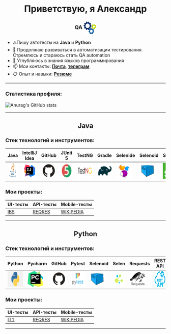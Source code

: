
<h1 align="center"> Приветствую, я Александр </h1>
<h3 align="center"> QA <img width="40" height="40" style="vertical-align:middle" title="Gears" src="media/images/gears.png"> </h3>

- ♨️Пишу автотесты на **Java** и **Python**
- 🌱 Продолжаю развиваться в автоматизации тестирования. Стремлюсь и стараюсь стать QA automation
- 👀 Углубляюсь в знания языков программирования 
- 📫 Мои контакты:  <a href="mailto:Alex.Shakhmatov@yandex.ru">**Почта**</a>, [**телеграм**](https://t.me/Aleksandr_Shh)
- 📋 Опыт и навыки:  [**Резюме**](https://disk.yandex.ru/i/PtlU4eoTUgLnNQ)

---
### Статистика профиля:
![Anurag's GitHub stats](https://github-readme-stats.vercel.app/api?username=AleksShakhmatov&theme=github_dark_dimmed&show_icons=true)

---
<h2 align="center"> Java

### Стек технологий и инструментов:

| Java                                                    | IntelliJ  <br>  Idea                                            | GitHub                                                    | JUnit 5                                                   | TestNG                                                    | Gradle                                                    | Selenide                                                    | Selenoid                                                    | Selenium                                                    | Allure<br/>Report                                                | Allure <br> TestOps                                               | Jenkins                                                    | Docker                                                    | Jira                                                    |                                                    Telegram |
|:--------------------------------------------------------|-----------------------------------------------------------------|-----------------------------------------------------------|-----------------------------------------------------------|-----------------------------------------------------------|-----------------------------------------------------------|-------------------------------------------------------------|-------------------------------------------------------------|-------------------------------------------------------------|------------------------------------------------------------------|-------------------------------------------------------------------|------------------------------------------------------------|-----------------------------------------------------------|---------------------------------------------------------|------------------------------------------------------------:|
| <img height="50" src="media/logo/Java.svg" width="50"/> | <img height="50" src="media/logo/Intelij_IDEA.svg" width="50"/> | <img height="50" src="media/logo/GitHub.svg" width="80"/> | <img height="50" src="media/logo/JUnit5.svg" width="50"/> | <img height="50" src="media/logo/TestNG.png" width="80"/> | <img height="50" src="media/logo/Gradle.svg" width="50"/> | <img height="50" src="media/logo/Selenide.svg" width="50"/> | <img height="50" src="media/logo/Selenoid.svg" width="50"/> | <img height="50" src="media/logo/Selenium.png" width="50"/> | <img height="50" src="media/logo/Allure_Report.svg" width="50"/> | <img height="50" src="media/logo/Allure_TestOps.svg" width="50"/> | <img height="50" src="media/logo/Jenkins.svg" width="50"/> | <img height="50" src="media/logo/Docker.svg" width="50"/> | <img height="50" src="media/logo/Jira.svg" width="50"/> | <img height="50" src="media/logo/Telegram.svg" width="50"/> |


### Мои проекты:
| UI-тесты                                               | API-тесты                                                     | Mobile-тесты                                                      |
|:-------------------------------------------------------|---------------------------------------------------------------|-------------------------------------------------------------------|
| [IBS](https://github.com/AleksShakhmatov/IBS_UI_TESTS) | [REQRES](https://github.com/AleksShakhmatov/REQRES_API_TESTS) | [WIKIPEDIA](https://github.com/AleksShakhmatov/WIKI_MOBILE_TESTS) |

---
<h2 align="center"> Python

### Стек технологий и инструментов:
| Python                                                    | Pycharm                                                    | GitHub                                                    | Pytest                                                    | Selenoid                                                    | Selen                                                     | Requests                                                     | REST API                                                   | Appium                                                    | Allure<br/>Report                                               | Allure <br> TestOps                                               | Jenkins                                                       | Docker                                                    |Jira                                                     |                                                    Telegram |
|:----------------------------------------------------------|------------------------------------------------------------|-----------------------------------------------------------|-----------------------------------------------------------|-------------------------------------------------------------|-----------------------------------------------------------|--------------------------------------------------------------|------------------------------------------------------------|-----------------------------------------------------------|-----------------------------------------------------------------|-------------------------------------------------------------------|---------------------------------------------------------------|-----------------------------------------------------------|----------------------------------------------------------|------------------------------------------------------------:|
| <img height="50" src="media/logo/Python.png" width="50"/> | <img height="50" src="media/logo/Pycharm.png" width="50"/> | <img height="50" src="media/logo/GitHub.svg" width="50"/> | <img height="50" src="media/logo/Pytest.png" width="50"/> | <img height="50" src="media/logo/Selenoid.svg" width="50"/> | <img height="50" src="media/logo/Selene.png" width="50"/> | <img height="50" src="media/logo/Requests.png" width="50"/>  | <img height="50" src="media/logo/REST API.png" width="50"/> | <img height="50" src="media/logo/Appium.png" width="50"/> | <img height="50" src="media/logo/Allure_Report.svg" width="50"/> | <img height="50" src="media/logo/Allure_TestOps.svg" width="50"/> | <img height="50" src="media/logo/Jenkins.svg" width="50"/>  | <img height="50" src="media/logo/Docker.svg" width="50"/> | <img height="50" src="media/logo/Jira.svg" width="50"/> | <img height="50" src="media/logo/Telegram.svg" width="50"/> |

### Мои проекты:
| UI-тесты                                                 | API-тесты                                                        | Mobile-тесты                                                         |
|:---------------------------------------------------------|------------------------------------------------------------------|----------------------------------------------------------------------|
| [IT1](https://github.com/AleksShakhmatov/T1_UI_TESTS_PY) | [REQRES](https://github.com/AleksShakhmatov/REQRES_API_TESTS_PY) | [WIKIPEDIA](https://github.com/AleksShakhmatov/WIKI_MOBILE_TESTS_PY) |

---

